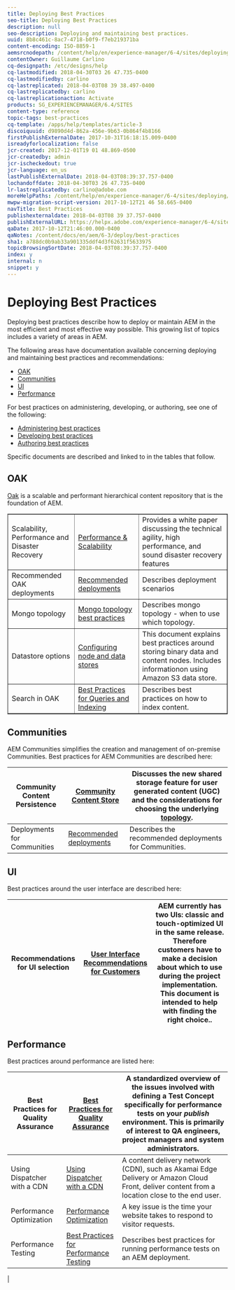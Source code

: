 ```yaml
---
title: Deploying Best Practices
seo-title: Deploying Best Practices
description: null
seo-description: Deploying and maintaining best practices.
uuid: 8b8c461c-8ac7-4718-b0f9-f7eb219371ba
content-encoding: ISO-8859-1
aemsrcnodepath: /content/help/en/experience-manager/6-4/sites/deploying/using/best-practices
contentOwner: Guillaume Carlino
cq-designpath: /etc/designs/help
cq-lastmodified: 2018-04-30T03 26 47.735-0400
cq-lastmodifiedby: carlino
cq-lastreplicated: 2018-04-03T08 39 38.497-0400
cq-lastreplicatedby: carlino
cq-lastreplicationaction: Activate
products: SG_EXPERIENCEMANAGER/6.4/SITES
content-type: reference
topic-tags: best-practices
cq-template: /apps/help/templates/article-3
discoiquuid: d9890d4d-862a-456e-9b63-0b864f4b8166
firstPublishExternalDate: 2017-10-31T16:18:15.009-0400
isreadyforlocalization: false
jcr-created: 2017-12-01T19 01 48.869-0500
jcr-createdby: admin
jcr-ischeckedout: true
jcr-language: en_us
lastPublishExternalDate: 2018-04-03T08:39:37.757-0400
lochandoffdate: 2018-04-30T03 26 47.735-0400
lr-lastreplicatedby: carlino@adobe.com
moreHelpPaths: /content/help/en/experience-manager/6-4/sites/deploying/morehelp/best-practices;/content/help/en/experience-manager/6-4/sites/deploying/morehelp/best-practices
mwpw-migration-script-version: 2017-10-12T21 46 58.665-0400
navTitle: Best Practices
publishexternaldate: 2018-04-03T08 39 37.757-0400
publishExternalURL: https://helpx.adobe.com/experience-manager/6-4/sites/deploying/using/best-practices.html
qaDate: 2017-10-12T21:46:00.000-0400
qaNotes: /content/docs/en/aem/6-3/deploy/best-practices
sha1: a788dc0b9ab33a901335ddf4d3f62631f5633975
topicBrowsingSortDate: 2018-04-03T08:39:37.757-0400
index: y
internal: n
snippet: y
---
```


# Deploying Best Practices

Deploying best practices describe how to deploy or maintain AEM in the most efficient and most effective way possible. This growing list of topics includes a variety of areas in AEM.

The following areas have documentation available concerning deploying and maintaining best practices and recommendations:

* [OAK](#OAK)
* [Communities](#Communities)
* [UI](#UI)
* [Performance](#Performance)

For best practices on administering, developing, or authoring, see one of the following:

* [Administering best practices](/content/help/en/experience-manager/6-4/sites/administering/using/administer-best-practices)
* [Developing best practices](/content/help/en/experience-manager/6-4/sites/developing/using/best-practices)
* [Authoring best practices](/content/help/en/experience-manager/6-4/sites/authoring/using/best-practices)

Specific documents are described and linked to in the tables that follow.

## OAK
[Oak](platform.md) is a scalable and performant hierarchical content repository that is the foundation of AEM. 

<table border="1" cellpadding="1" cellspacing="0" width="100%"> 
 <tbody>
  <tr>
   <td><p>Scalability, Performance and Disaster Recovery</p> </td> 
   <td><a href="performance.md">Performance &amp; Scalability</a></td> 
   <td>Provides a white paper discussing the technical agility, high performance, and sound disaster recovery features</td> 
  </tr>
  <tr>
   <td>Recommended OAK deployments</td> 
   <td><a href="recommended-deploys.md">Recommended deployments</a></td> 
   <td>Describes deployment scenarios</td> 
  </tr>
  <tr>
   <td>Mongo topology</td> 
   <td><a href="recommended-deploys.md">Mongo topology best practices</a></td> 
   <td>Describes mongo topology - when to use which topology.</td> 
  </tr>
  <tr>
   <td>Datastore options</td> 
   <td><a href="data-store-config.md">Configuring node and data stores</a></td> 
   <td>This document explains best practices around storing binary data and content nodes. Includes informationon using Amazon S3 data store.</td> 
  </tr>
  <tr>
   <td>Search in OAK</td> 
   <td><a href="best-practices-for-queries-and-indexing.md">Best Practices for Queries and Indexing</a><br /> </td> 
   <td>Describes best practices on how to index content.</td> 
  </tr>
 </tbody>
</table>

## Communities
AEM Communities simplifies the creation and management of on-premise Communities. Best practices for AEM Communities are described here:

| Community Content Persistence | [Community Content Store](/content/help/en/experience-manager/6-4/communities/using/working-with-srp) |Discusses the new shared storage feature for user generated content (UGC) and the considerations for choosing the underlying [topology](/content/help/en/experience-manager/6-4/communities/using/topologies). |
|---|---|---|
| Deployments for Communities | [Recommended deployments](recommended-deploys.md#ConsiderationsforAEMCommunities) |Describes the recommended deployments for Communities. |

## UI
Best practices around the user interface are described here:

| Recommendations for UI selection | [User Interface Recommendations for Customers](ui-recommendations.md) |AEM currently has two UIs: classic and touch-optimized UI in the same release. Therefore customers have to make a decision about which to use during the project implementation. This document is intended to help with finding the right choice.. |
|---|---|---|

## Performance
Best practices around performance are listed here:

| Best Practices for Quality Assurance | [Best Practices for Quality Assurance](configuring-performance.md#BestPracticesforQualityAssurance) |A standardized overview of the issues involved with defining a Test Concept specifically for performance tests on your *publish* environment. This is primarily of interest to QA engineers, project managers and system administrators. |
|---|---|---|
| Using Dispatcher with a CDN | [Using Dispatcher with a CDN](/content/help/en/experience-manager/dispatcher/using/dispatcher#UsingDispatcherwithaCDN) |A content delivery network (CDN), such as Akamai Edge Delivery or Amazon Cloud Front, deliver content from a location close to the end user. |
| Performance Optimization | [Performance Optimization](configuring-performance.md) |A key issue is the time your website takes to respond to visitor requests. |
| Performance Testing | [Best Practices for Performance Testing](best-practices-for-performance-testing.md) |Describes best practices for running performance tests on an AEM deployment.  
|

